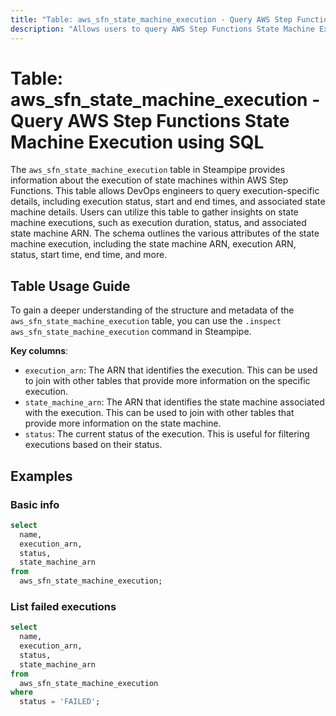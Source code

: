 ```yaml
---
title: "Table: aws_sfn_state_machine_execution - Query AWS Step Functions State Machine Execution using SQL"
description: "Allows users to query AWS Step Functions State Machine Execution data, including execution status, start and end times, and associated state machine details."
---
```


# Table: aws_sfn_state_machine_execution - Query AWS Step Functions State Machine Execution using SQL

The `aws_sfn_state_machine_execution` table in Steampipe provides information about the execution of state machines within AWS Step Functions. This table allows DevOps engineers to query execution-specific details, including execution status, start and end times, and associated state machine details. Users can utilize this table to gather insights on state machine executions, such as execution duration, status, and associated state machine ARN. The schema outlines the various attributes of the state machine execution, including the state machine ARN, execution ARN, status, start time, end time, and more.

## Table Usage Guide

To gain a deeper understanding of the structure and metadata of the `aws_sfn_state_machine_execution` table, you can use the `.inspect aws_sfn_state_machine_execution` command in Steampipe.

**Key columns**:

- `execution_arn`: The ARN that identifies the execution. This can be used to join with other tables that provide more information on the specific execution.
- `state_machine_arn`: The ARN that identifies the state machine associated with the execution. This can be used to join with other tables that provide more information on the state machine.
- `status`: The current status of the execution. This is useful for filtering executions based on their status.

## Examples

### Basic info

```sql
select
  name,
  execution_arn,
  status,
  state_machine_arn
from
  aws_sfn_state_machine_execution;
```

### List failed executions

```sql
select
  name,
  execution_arn,
  status,
  state_machine_arn
from
  aws_sfn_state_machine_execution
where
  status = 'FAILED';
```
